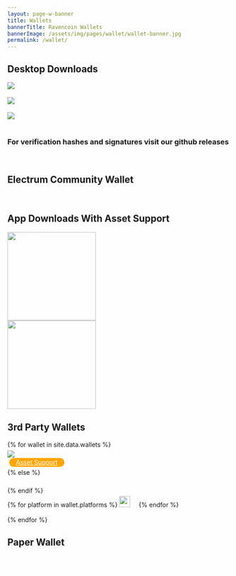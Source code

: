 ```yaml
---
layout: page-w-banner
title: Wallets
bannerTitle: Ravencoin Wallets
bannerImage: /assets/img/pages/wallet/wallet-banner.jpg
permalink: /wallet/
---
```


<div class="page-content">
  <div class="wrapper text-center pt-8 pb-20" style="max-width: 700px;">
    <h2 class="mt-10 mb-16">Desktop Downloads</h2>
    <div class="flex flex-wrap align-center justify-center">
      <div class="w-full sm:w-1/2 md:w-1/3 px-4 mb-12">
        <div class="bg-grey-lighter max-w-sm rounded overflow-hidden shadow-md hover:by-grey">
          <a class="block px-6 py-4" href="https://github.com/RavenProject/Ravencoin/releases" target="_blank"><img style="max-height: 125px;" src="/assets/img/pages/wallet/windows.svg" align="middle" alt=" Windows wallet"/></a>
        </div>
        <a class="block mt-8 text-lg bg-blue hover:bg-blue-dark rounded p-2 text-white" href="https://github.com/RavenProject/Ravencoin/releases/download/v4.3.2.1/raven-4.3.2.1-win64-setup-signed.exe" download><i class="zmdi zmdi-download"></i><span class="inline-block ml-3">Windows</span></a>
      </div>
      <div class="w-full sm:w-1/2 md:w-1/3 px-4 mb-12">
        <div class="bg-grey-lighter max-w-sm rounded overflow-hidden shadow-md hover:by-grey">
          <a class="block px-6 py-4" href="https://github.com/RavenProject/Ravencoin/releases" target="_blank"><img style="max-height: 125px;" src="/assets/img/pages/wallet/mac.svg" align="middle" alt=" Mac wallet"/></a>
        </div>
        <a class="block mt-8 text-lg bg-blue hover:bg-blue-dark rounded p-2 text-white" href="https://github.com/RavenProject/Ravencoin/releases/download/v4.3.2.1/raven-4.3.2.1-osx-signed.dmg" download><i class="zmdi zmdi-download"></i><span class="inline-block ml-3">Mac</span></a>
      </div>
      <div class="w-full sm:w-1/2 md:w-1/3 px-4 mb-12">
        <div class="bg-grey-lighter max-w-sm rounded overflow-hidden shadow-md hover:by-grey">
          <a class="block px-6 py-4" href="https://github.com/RavenProject/Ravencoin/releases" target="_blank"><img style="max-height: 125px;" src="/assets/img/pages/wallet/linux.svg" align="middle" alt="Linux wallet"/></a>
        </div>
        <a class="block mt-8 text-lg bg-blue hover:bg-blue-dark rounded p-2 text-white" href="https://github.com/RavenProject/Ravencoin/releases/download/v4.3.2.1/raven-4.3.2.1-x86_64-linux-gnu.zip" download><i class="zmdi zmdi-download"></i><span class="inline-block ml-3">Linux</span></a>
      </div>
    </div>
    <h3 class="">For verification hashes and signatures visit our github releases</h3>
    <a class="block mt-8 mb-6 text-lg bg-blue hover:bg-blue-dark rounded p-2 text-white" href="https://github.com/RavenProject/Ravencoin/releases"><i class="zmdi zmdi-github-alt"></i><span class="inline-block ml-3">Github Releases (Downloadable Binaries)</span></a>
    <br>
    <h2 class="">Electrum Community Wallet</h2>
    <a class="block mt-8 mb-6 text-lg bg-blue hover:bg-blue-dark rounded p-2 text-white" href="https://github.com/Electrum-RVN-SIG/Electrum-Ravencoin/releases"><i class="zmdi zmdi-github-alt"></i><span class="inline-block ml-3">Electrum-Ravencoin Releases (Downloadable Binaries)</span></a>
    <br>
    <h2 class="mb-16">App Downloads With Asset Support</h2>
    <div class="flex flex-wrap align-center justify-center pb-4">
      <div class="px-3 w-full sm:w-1/2 text-center sm:text-right mb-5">
          <a href="https://itunes.apple.com/us/app/rvn-wallet/id1371751946?mt=8" target="_blank" class="block"><img style="width:100%;width: 200px;" src="/assets/img/pages/wallet/app-store-badge.svg" alt="app store"/></a>
      </div>
      <div class="px-3 w-full sm:w-1/2 text-center sm:text-left">
        <a href="https://play.google.com/store/apps/details?id=com.ravenwallet" target="_blank" class="block"><img style="width:100%;width: 200px;" src="/assets/img/pages/wallet/google-play-badge.svg" alt="google play"/></a>
      </div>
    </div>
    <h2>3rd Party Wallets</h2>
    <div class="flex flex-wrap">
      {% for wallet in site.data.wallets %}
      <div class="mb-6 px-2 sm:w-1/2 text-center">
        <div class="bg-grey-lighter max-w-sm rounded overflow-hidden shadow-md hover:by-grey">
          <a class="block px-6 py-4" href="{{ wallet.url }}" target="_blank"><img src="{{ wallet.logo }}" align="middle" alt="{{ wallet.name }} wallet"/>
          {% if wallet.asset-support %}
            <div style="width:125px;height:20px;background:orange;text-align:center;line-height:20px;border-radius:10px;margin-bottom:4px; margin-left:4px">Asset Support</div></a>
          {% else %}
            <div style="width:125px;height:20px;background:none;text-align:center;line-height:20px;border-radius:10px;margin-bottom:4px; margin-left:4px"></div></a>
          {% endif %}
        </div>
        <div class="flex flex-wrap">
          {% for platform in wallet.platforms %}
            <img style="height: 25px; length: 16px; padding-right: 15px; padding-top: 4px;" src="/assets/img/pages/wallet/{{platform}}.svg"/>
          {% endfor %}
        </div>
        <a class="block mt-4 mb-8 text-lg bg-blue hover:bg-blue-dark rounded p-2 text-white" href="{{ wallet.url }}"><i class="zmdi zmdi-download"></i><span class="inline-block ml-3">{{wallet.name}} Wallet</span></a>
      </div>
      {% endfor %}
    </div>
    <h2 class="mt-16 mb-8">Paper Wallet</h2>
    <div class="pt-8 mb-8 pb-8">
      <div class="flex flex-wrap">
        <div class="w-full sm:w-1/2 px-2 mb-4">
          <a class="inline-block text-lg bg-blue hover:bg-blue-dark rounded p-2 text-white px-8" href="https://github.com/todd1251/WalletGenerator.net/tree/ravencoin" target="_blank"><span class="inline-block ml-3">Paper Wallet | Contributed by Penfold</span></a>
        </div>
        <div class="w-full sm:w-1/2 px-2 mb-4">
          <a class="inline-block text-lg bg-blue hover:bg-blue-dark rounded p-2 text-white px-8" href="https://paper.pocketraven.com/" target="_blank"><span class="inline-block ml-3">Paper Wallet | Contributed by Traysi</span></a>
        </div>
      </div>
  </div>
</div>

<style>
  .page-content a {
    color: #fff !important;
  }
</style>
